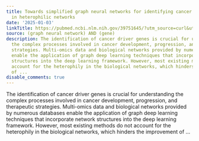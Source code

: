 ```yaml
---
title: Towards simplified graph neural networks for identifying cancer driver genes
  in heterophilic networks
date: '2025-01-03'
linkTitle: https://pubmed.ncbi.nlm.nih.gov/39751645/?utm_source=curl&utm_medium=rss&utm_campaign=pubmed-2&utm_content=1x5bM_TNL8gjogAcnslpo2s2PbDe-61JVM2h9yowOYSiZ7Dkrt&fc=20220919211934&ff=20250104170645&v=2.18.0.post9+e462414
source: (graph neural network) AND (gene)
description: The identification of cancer driver genes is crucial for understanding
  the complex processes involved in cancer development, progression, and therapeutic
  strategies. Multi-omics data and biological networks provided by numerous databases
  enable the application of graph deep learning techniques that incorporate network
  structures into the deep learning framework. However, most existing methods do not
  account for the heterophily in the biological networks, which hinders the improvement
  of ...
disable_comments: true
---
```

The identification of cancer driver genes is crucial for understanding the complex processes involved in cancer development, progression, and therapeutic strategies. Multi-omics data and biological networks provided by numerous databases enable the application of graph deep learning techniques that incorporate network structures into the deep learning framework. However, most existing methods do not account for the heterophily in the biological networks, which hinders the improvement of ...